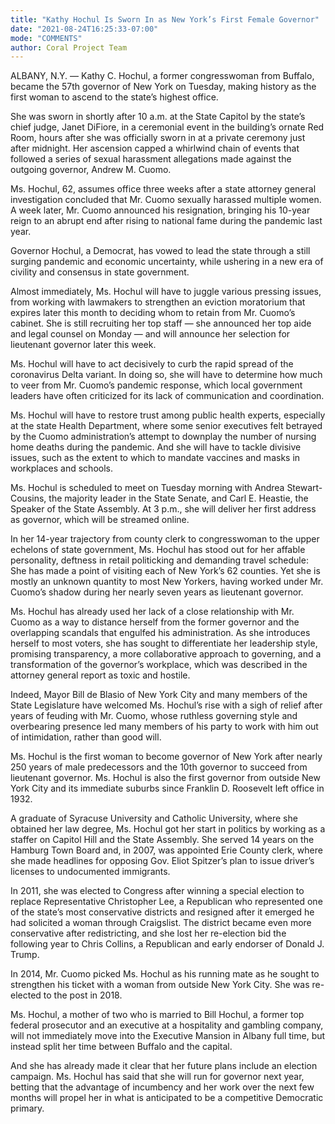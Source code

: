 ```yaml
---
title: "Kathy Hochul Is Sworn In as New York’s First Female Governor"
date: "2021-08-24T16:25:33-07:00"
mode: "COMMENTS"
author: Coral Project Team
---
```


ALBANY, N.Y. — Kathy C. Hochul, a former congresswoman from Buffalo, became the 57th governor of New York on Tuesday, making history as the first woman to ascend to the state’s highest office.

She was sworn in shortly after 10 a.m. at the State Capitol by the state’s chief judge, Janet DiFiore, in a ceremonial event in the building’s ornate Red Room, hours after she was officially sworn in at a private ceremony just after midnight. Her ascension capped a whirlwind chain of events that followed a series of sexual harassment allegations made against the outgoing governor, Andrew M. Cuomo.

Ms. Hochul, 62, assumes office three weeks after a state attorney general investigation concluded that Mr. Cuomo sexually harassed multiple women. A week later, Mr. Cuomo announced his resignation, bringing his 10-year reign to an abrupt end after rising to national fame during the pandemic last year.

Governor Hochul, a Democrat, has vowed to lead the state through a still surging pandemic and economic uncertainty, while ushering in a new era of civility and consensus in state government.

Almost immediately, Ms. Hochul will have to juggle various pressing issues, from working with lawmakers to strengthen an eviction moratorium that expires later this month to deciding whom to retain from Mr. Cuomo’s cabinet. She is still recruiting her top staff — she announced her top aide and legal counsel on Monday — and will announce her selection for lieutenant governor later this week.

Ms. Hochul will have to act decisively to curb the rapid spread of the coronavirus Delta variant. In doing so, she will have to determine how much to veer from Mr. Cuomo’s pandemic response, which local government leaders have often criticized for its lack of communication and coordination.

Ms. Hochul will have to restore trust among public health experts, especially at the state Health Department, where some senior executives felt betrayed by the Cuomo administration’s attempt to downplay the number of nursing home deaths during the pandemic. And she will have to tackle divisive issues, such as the extent to which to mandate vaccines and masks in workplaces and schools.

Ms. Hochul is scheduled to meet on Tuesday morning with Andrea Stewart-Cousins, the majority leader in the State Senate, and Carl E. Heastie, the Speaker of the State Assembly. At 3 p.m., she will deliver her first address as governor, which will be streamed online.

In her 14-year trajectory from county clerk to congresswoman to the upper echelons of state government, Ms. Hochul has stood out for her affable personality, deftness in retail politicking and demanding travel schedule: She has made a point of visiting each of New York’s 62 counties. Yet she is mostly an unknown quantity to most New Yorkers, having worked under Mr. Cuomo’s shadow during her nearly seven years as lieutenant governor.

Ms. Hochul has already used her lack of a close relationship with Mr. Cuomo as a way to distance herself from the former governor and the overlapping scandals that engulfed his administration. As she introduces herself to most voters, she has sought to differentiate her leadership style, promising transparency, a more collaborative approach to governing, and a transformation of the governor’s workplace, which was described in the attorney general report as toxic and hostile.

Indeed, Mayor Bill de Blasio of New York City and many members of the State Legislature have welcomed Ms. Hochul’s rise with a sigh of relief after years of feuding with Mr. Cuomo, whose ruthless governing style and overbearing presence led many members of his party to work with him out of intimidation, rather than good will.

Ms. Hochul is the first woman to become governor of New York after nearly 250 years of male predecessors and the 10th governor to succeed from lieutenant governor. Ms. Hochul is also the first governor from outside New York City and its immediate suburbs since Franklin D. Roosevelt left office in 1932.

A graduate of Syracuse University and Catholic University, where she obtained her law degree, Ms. Hochul got her start in politics by working as a staffer on Capitol Hill and the State Assembly. She served 14 years on the Hamburg Town Board and, in 2007, was appointed Erie County clerk, where she made headlines for opposing Gov. Eliot Spitzer’s plan to issue driver’s licenses to undocumented immigrants.

In 2011, she was elected to Congress after winning a special election to replace Representative Christopher Lee, a Republican who represented one of the state’s most conservative districts and resigned after it emerged he had solicited a woman through Craigslist. The district became even more conservative after redistricting, and she lost her re-election bid the following year to Chris Collins, a Republican and early endorser of Donald J. Trump.

In 2014, Mr. Cuomo picked Ms. Hochul as his running mate as he sought to strengthen his ticket with a woman from outside New York City. She was re-elected to the post in 2018.

Ms. Hochul, a mother of two who is married to Bill Hochul, a former top federal prosecutor and an executive at a hospitality and gambling company, will not immediately move into the Executive Mansion in Albany full time, but instead split her time between Buffalo and the capital.

And she has already made it clear that her future plans include an election campaign. Ms. Hochul has said that she will run for governor next year, betting that the advantage of incumbency and her work over the next few months will propel her in what is anticipated to be a competitive Democratic primary.
